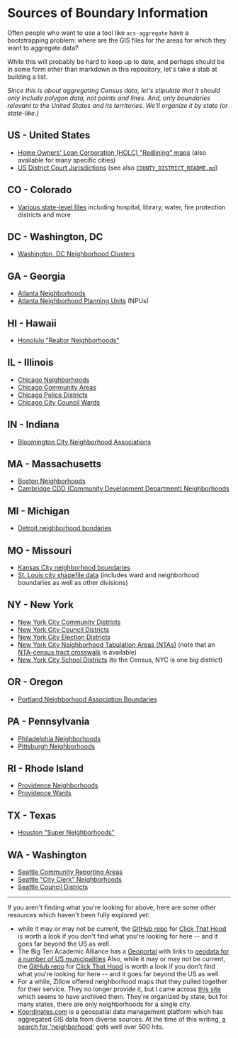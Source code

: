 # Sources of Boundary Information

Often people who want to use a tool like `acs-aggregate` have a bootstrapping problem: where are the GIS files for the areas for which they want to aggregate data?

While this will probably be hard to keep up to date, and perhaps should be in some form other than markdown in this repository, let's take a stab at building a list. 

*Since this is about aggregating Census data, let's stipulate that it should only include polygon data, not points and lines. And, only boundaries relevant to the United States and its territories. We'll organize it by state (or state-like.)*

## US - United States

* [Home Owners' Loan Corporation (HOLC) "Redlining" maps](https://dsl.richmond.edu/panorama/redlining/#text=downloads) (also available for many specific cities)
* [US District Court Jurisdictions](https://hifld-geoplatform.opendata.arcgis.com/datasets/us-district-court-jurisdictions) (see also [`COUNTY_DISTRICT_README.md`](crosswalks/judicial_districts/COUNTY_DISTRICT_README.md))

## CO - Colorado

* [Various state-level files](https://demography.dola.colorado.gov/gis/gis-data/) including hospital, library, water, fire protection districts and more

## DC - Washington, DC

* [Washington, DC Neighborhood Clusters](https://opendata.dc.gov/datasets/f6c703ebe2534fc3800609a07bad8f5b_17)

## GA - Georgia

* [Atlanta Neighborhoods](https://dpcd-coaplangis.opendata.arcgis.com/datasets/neighborhood/)
* [Atlanta Neighborhood Planning Units](https://dpcd-coaplangis.opendata.arcgis.com/datasets/npu) (NPUs)


## HI - Hawaii

* [Honolulu "Realtor Neighborhoods"](https://honolulu-cchnl.opendata.arcgis.com/datasets/neighborhoods-realtor-neighborhoods/)

## IL - Illinois

* [Chicago Neighborhoods](https://data.cityofchicago.org/Facilities-Geographic-Boundaries/Boundaries-Neighborhoods/bbvz-uum9)
* [Chicago Community Areas](https://data.cityofchicago.org/Facilities-Geographic-Boundaries/Boundaries-Community-Areas-current-/cauq-8yn6)
* [Chicago Police Districts](https://data.cityofchicago.org/Public-Safety/Boundaries-Police-Districts/4dt9-88ua)
* [Chicago City Council Wards](https://data.cityofchicago.org/Facilities-Geographic-Boundaries/Boundaries-Wards-2015-/sp34-6z76)

## IN - Indiana

* [Bloomington City Neighborhood Associations](https://data.bloomington.in.gov/dataset/city-neigbhorhoods-gis-data)


## MA - Massachusetts

* [Boston Neighborhoods](https://data.boston.gov/dataset/boston-neighborhoods)
* [Cambridge CDD (Community Development Department) Neighborhoods](https://www.cambridgema.gov/GIS/gisdatadictionary/Boundary/BOUNDARY_CDDNeighborhoods)

## MI - Michigan

* [Detroit neighborhood bondaries](https://data.detroitmi.gov/datasets/neighborhoods)

## MO - Missouri

* [Kansas City neighborhood boundaries](https://data.kcmo.org/Neighborhoods/Kansas-City-Neighborhood-Boundaries/q45j-ejyk)
* [St. Louis city shapefile data](https://www.stlouis-mo.gov/data/formats/format.cfm?id=21) (includes ward and neighborhood boundaries as well as other divisions)

## NY - New York

* [New York City Community Districts](https://data.cityofnewyork.us/City-Government/Community-Districts/yfnk-k7r4)
* [New York City Council Districts](https://data.cityofnewyork.us/City-Government/City-Council-Districts/yusd-j4xi)
* [New York City Election Districts](https://data.cityofnewyork.us/City-Government/Election-Districts/h2n3-98hq)
* [New York City Neighborhood Tabulation Areas (NTAs)](https://data.cityofnewyork.us/City-Government/NTA-map/d3qk-pfyz) (note that an [NTA-census tract crosswalk](https://www1.nyc.gov/assets/planning/download/office/data-maps/nyc-population/census2010/nyc2010census_tabulation_equiv.xlsx) is available)
* [New York City School Districts](https://data.cityofnewyork.us/Education/School-Districts/r8nu-ymqj) (to the Census, NYC is one big district)


## OR - Oregon

* [Portland Neighborhood Association Boundaries](https://hub.arcgis.com/datasets/1ef75e34b8504ab9b14bef0c26cade2c_3)

## PA - Pennsylvania

* [Philadelphia Neighborhoods](https://www.opendataphilly.org/dataset/philadelphia-neighborhoods)
* [Pittsburgh Neighborhoods](https://data.wprdc.org/dataset/neighborhoods2)

## RI - Rhode Island

* [Providence Neighborhoods](https://pvdgis.maps.arcgis.com/home/item.html?id=368395369304497090ddb33f5636da87)
* [Providence Wards](https://pvdgis.maps.arcgis.com/home/item.html?id=36468e873abd482ba89aa58be9613ce0)

## TX - Texas

* [Houston "Super Neighborhoods"](https://cohgis-mycity.opendata.arcgis.com/datasets/c3bfee99cbc14a899e4a603ee73203ee_3/)

## WA - Washington

* [Seattle Community Reporting Areas](http://data-seattlecitygis.opendata.arcgis.com/datasets/community-reporting-areas)
* [Seattle "City Clerk" Neighborhoods](http://data-seattlecitygis.opendata.arcgis.com/datasets/city-clerk-neighborhoods)
* [Seattle Council Districts](http://data-seattlecitygis.opendata.arcgis.com/datasets/council-districts)

---
If you aren't finding what you're looking for above, here are some other resources which haven't been fully explored yet:


* while it may or may not be current, the [GitHub repo](https://github.com/codeforamerica/click_that_hood/tree/master/public/data) for [Click That Hood](http://click-that-hood.com/) is worth a look if you don't find what you're looking for here -- and it goes far beyond the US as well.
* The Big Ten Academic Alliance has a [Geoportal](https://geo.btaa.org/) with links to [geodata for a number of US municipalities](https://geo.btaa.org/?f%5Bdc_subject_sm%5D%5B%5D=Municipalities+geospatial+data)
Also, while it may or may not be current, the [GitHub repo](https://github.com/codeforamerica/click_that_hood/tree/master/public/data) for [Click That Hood](http://click-that-hood.com/) is worth a look if you don't find what you're looking for here -- and it goes far beyond the US as well. 
* For a while, Zillow offered neighborhood maps that they pulled together for their service. They no longer provide it, but I came across [this site](https://mapcruzin.com/free-download-neighborhood-boundary-shapefiles.htm) which seems to have archived them. They're organized by state, but for many states, there are only neighborhoods for a single city.
* [Koordinates.com](https://Koordinates.com) is a geospatial data management platform which has aggregated GIS data from diverse sources. At the time of this writing, [a search for 'neighborhood'](https://koordinates.com/search/?q=neighborhood) gets well over 500 hits.
